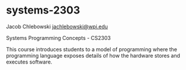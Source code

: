 # systems-2303
Jacob Chlebowski
jachlebowski@wpi.edu

Systems Programming Concepts - CS2303

This course introduces students to a model of programming where the programming language exposes details of how the hardware stores and executes software.
